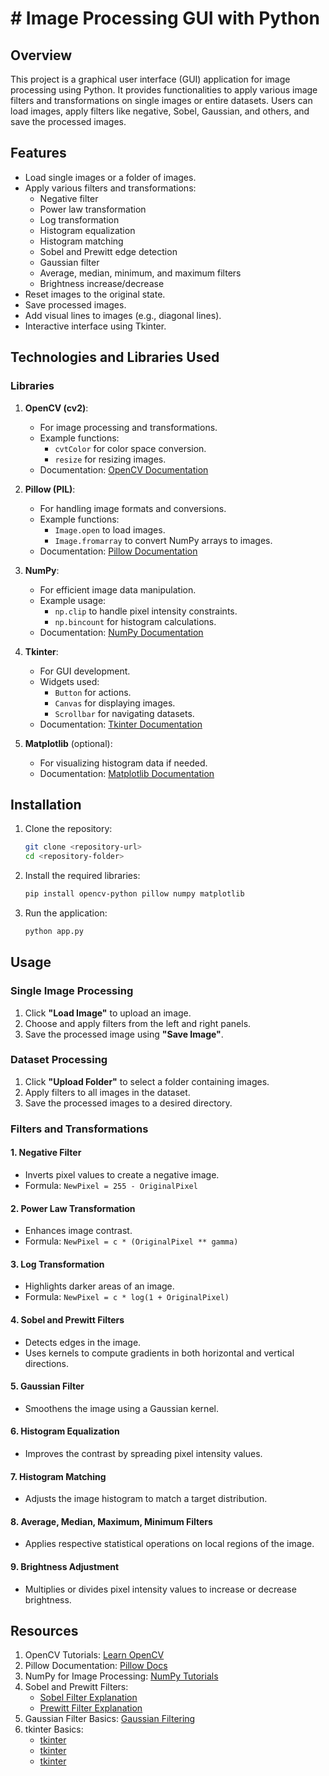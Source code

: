 # # Image Processing GUI with Python
## Overview
This project is a graphical user interface (GUI) application for image processing using Python. It provides functionalities to apply various image filters and transformations on single images or entire datasets. Users can load images, apply filters like negative, Sobel, Gaussian, and others, and save the processed images.

## Features
- Load single images or a folder of images.
- Apply various filters and transformations:
  - Negative filter
  - Power law transformation
  - Log transformation
  - Histogram equalization
  - Histogram matching
  - Sobel and Prewitt edge detection
  - Gaussian filter
  - Average, median, minimum, and maximum filters
  - Brightness increase/decrease
- Reset images to the original state.
- Save processed images.
- Add visual lines to images (e.g., diagonal lines).
- Interactive interface using Tkinter.

## Technologies and Libraries Used
### Libraries
1. **OpenCV (cv2)**:
   - For image processing and transformations.
   - Example functions:
     - `cvtColor` for color space conversion.
     - `resize` for resizing images.
   - Documentation: [OpenCV Documentation](https://docs.opencv.org/)

2. **Pillow (PIL)**:
   - For handling image formats and conversions.
   - Example functions:
     - `Image.open` to load images.
     - `Image.fromarray` to convert NumPy arrays to images.
   - Documentation: [Pillow Documentation](https://pillow.readthedocs.io/)

3. **NumPy**:
   - For efficient image data manipulation.
   - Example usage:
     - `np.clip` to handle pixel intensity constraints.
     - `np.bincount` for histogram calculations.
   - Documentation: [NumPy Documentation](https://numpy.org/)

4. **Tkinter**:
   - For GUI development.
   - Widgets used:
     - `Button` for actions.
     - `Canvas` for displaying images.
     - `Scrollbar` for navigating datasets.
   - Documentation: [Tkinter Documentation](https://docs.python.org/3/library/tkinter.html)

5. **Matplotlib** (optional):
   - For visualizing histogram data if needed.
   - Documentation: [Matplotlib Documentation](https://matplotlib.org/)

## Installation
1. Clone the repository:
   ```bash
   git clone <repository-url>
   cd <repository-folder>
   ```

2. Install the required libraries:
   ```bash
   pip install opencv-python pillow numpy matplotlib
   ```

3. Run the application:
   ```bash
   python app.py
   ```

## Usage
### Single Image Processing
1. Click **"Load Image"** to upload an image.
2. Choose and apply filters from the left and right panels.
3. Save the processed image using **"Save Image"**.

### Dataset Processing
1. Click **"Upload Folder"** to select a folder containing images.
2. Apply filters to all images in the dataset.
3. Save the processed images to a desired directory.

### Filters and Transformations
#### 1. Negative Filter
- Inverts pixel values to create a negative image.
- Formula: `NewPixel = 255 - OriginalPixel`

#### 2. Power Law Transformation
- Enhances image contrast.
- Formula: `NewPixel = c * (OriginalPixel ** gamma)`

#### 3. Log Transformation
- Highlights darker areas of an image.
- Formula: `NewPixel = c * log(1 + OriginalPixel)`

#### 4. Sobel and Prewitt Filters
- Detects edges in the image.
- Uses kernels to compute gradients in both horizontal and vertical directions.

#### 5. Gaussian Filter
- Smoothens the image using a Gaussian kernel.

#### 6. Histogram Equalization
- Improves the contrast by spreading pixel intensity values.

#### 7. Histogram Matching
- Adjusts the image histogram to match a target distribution.

#### 8. Average, Median, Maximum, Minimum Filters
- Applies respective statistical operations on local regions of the image.

#### 9. Brightness Adjustment
- Multiplies or divides pixel intensity values to increase or decrease brightness.

## Resources
1. OpenCV Tutorials: [Learn OpenCV](https://opencv.org/)
2. Pillow Documentation: [Pillow Docs](https://pillow.readthedocs.io/)
3. NumPy for Image Processing: [NumPy Tutorials](https://numpy.org/learn/)
4. Sobel and Prewitt Filters:
   - [Sobel Filter Explanation](https://en.wikipedia.org/wiki/Sobel_operator)
   - [Prewitt Filter Explanation](https://en.wikipedia.org/wiki/Prewitt_operator)
5. Gaussian Filter Basics: [Gaussian Filtering](https://homepages.inf.ed.ac.uk/rbf/HIPR2/gsmooth.htm)
6. tkinter Basics:
   - [tkinter](https://www.geeksforgeeks.org/python-gui-tkinter/)
   - [tkinter]((https://www.youtube.com/watch?v=NzEh3Dfa4Vg&list=PLSiLeKadTQ7nLJxpQo1-944miQKlheu-v))
   - [tkinter]((https://www.youtube.com/watch?v=yQSEXcf6s2I&list=PLCC34OHNcOtoC6GglhF3ncJ5rLwQrLGnV))
